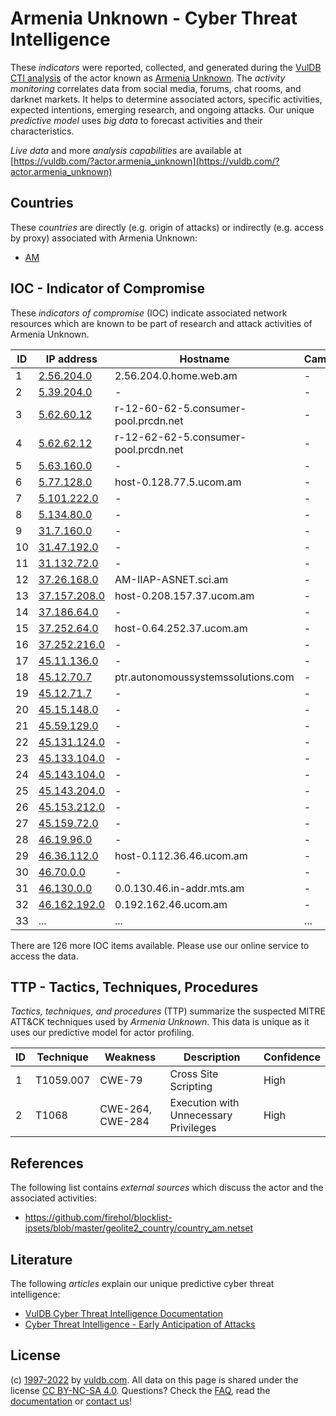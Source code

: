 # Armenia Unknown - Cyber Threat Intelligence

These _indicators_ were reported, collected, and generated during the [VulDB CTI analysis](https://vuldb.com/?kb.cti) of the actor known as [Armenia Unknown](https://vuldb.com/?actor.armenia_unknown). The _activity monitoring_ correlates data from social media, forums, chat rooms, and darknet markets. It helps to determine associated actors, specific activities, expected intentions, emerging research, and ongoing attacks. Our unique _predictive model_ uses _big data_ to forecast activities and their characteristics.

_Live data_ and more _analysis capabilities_ are available at [https://vuldb.com/?actor.armenia_unknown](https://vuldb.com/?actor.armenia_unknown)

## Countries

These _countries_ are directly (e.g. origin of attacks) or indirectly (e.g. access by proxy) associated with Armenia Unknown:

* [AM](https://vuldb.com/?country.am)

## IOC - Indicator of Compromise

These _indicators of compromise_ (IOC) indicate associated network resources which are known to be part of research and attack activities of Armenia Unknown.

ID | IP address | Hostname | Campaign | Confidence
-- | ---------- | -------- | -------- | ----------
1 | [2.56.204.0](https://vuldb.com/?ip.2.56.204.0) | 2.56.204.0.home.web.am | - | High
2 | [5.39.204.0](https://vuldb.com/?ip.5.39.204.0) | - | - | High
3 | [5.62.60.12](https://vuldb.com/?ip.5.62.60.12) | r-12-60-62-5.consumer-pool.prcdn.net | - | High
4 | [5.62.62.12](https://vuldb.com/?ip.5.62.62.12) | r-12-62-62-5.consumer-pool.prcdn.net | - | High
5 | [5.63.160.0](https://vuldb.com/?ip.5.63.160.0) | - | - | High
6 | [5.77.128.0](https://vuldb.com/?ip.5.77.128.0) | host-0.128.77.5.ucom.am | - | High
7 | [5.101.222.0](https://vuldb.com/?ip.5.101.222.0) | - | - | High
8 | [5.134.80.0](https://vuldb.com/?ip.5.134.80.0) | - | - | High
9 | [31.7.160.0](https://vuldb.com/?ip.31.7.160.0) | - | - | High
10 | [31.47.192.0](https://vuldb.com/?ip.31.47.192.0) | - | - | High
11 | [31.132.72.0](https://vuldb.com/?ip.31.132.72.0) | - | - | High
12 | [37.26.168.0](https://vuldb.com/?ip.37.26.168.0) | AM-IIAP-ASNET.sci.am | - | High
13 | [37.157.208.0](https://vuldb.com/?ip.37.157.208.0) | host-0.208.157.37.ucom.am | - | High
14 | [37.186.64.0](https://vuldb.com/?ip.37.186.64.0) | - | - | High
15 | [37.252.64.0](https://vuldb.com/?ip.37.252.64.0) | host-0.64.252.37.ucom.am | - | High
16 | [37.252.216.0](https://vuldb.com/?ip.37.252.216.0) | - | - | High
17 | [45.11.136.0](https://vuldb.com/?ip.45.11.136.0) | - | - | High
18 | [45.12.70.7](https://vuldb.com/?ip.45.12.70.7) | ptr.autonomoussystemssolutions.com | - | High
19 | [45.12.71.7](https://vuldb.com/?ip.45.12.71.7) | - | - | High
20 | [45.15.148.0](https://vuldb.com/?ip.45.15.148.0) | - | - | High
21 | [45.59.129.0](https://vuldb.com/?ip.45.59.129.0) | - | - | High
22 | [45.131.124.0](https://vuldb.com/?ip.45.131.124.0) | - | - | High
23 | [45.133.104.0](https://vuldb.com/?ip.45.133.104.0) | - | - | High
24 | [45.143.104.0](https://vuldb.com/?ip.45.143.104.0) | - | - | High
25 | [45.143.204.0](https://vuldb.com/?ip.45.143.204.0) | - | - | High
26 | [45.153.212.0](https://vuldb.com/?ip.45.153.212.0) | - | - | High
27 | [45.159.72.0](https://vuldb.com/?ip.45.159.72.0) | - | - | High
28 | [46.19.96.0](https://vuldb.com/?ip.46.19.96.0) | - | - | High
29 | [46.36.112.0](https://vuldb.com/?ip.46.36.112.0) | host-0.112.36.46.ucom.am | - | High
30 | [46.70.0.0](https://vuldb.com/?ip.46.70.0.0) | - | - | High
31 | [46.130.0.0](https://vuldb.com/?ip.46.130.0.0) | 0.0.130.46.in-addr.mts.am | - | High
32 | [46.162.192.0](https://vuldb.com/?ip.46.162.192.0) | 0.192.162.46.ucom.am | - | High
33 | ... | ... | ... | ...

There are 126 more IOC items available. Please use our online service to access the data.

## TTP - Tactics, Techniques, Procedures

_Tactics, techniques, and procedures_ (TTP) summarize the suspected MITRE ATT&CK techniques used by _Armenia Unknown_. This data is unique as it uses our predictive model for actor profiling.

ID | Technique | Weakness | Description | Confidence
-- | --------- | -------- | ----------- | ----------
1 | T1059.007 | CWE-79 | Cross Site Scripting | High
2 | T1068 | CWE-264, CWE-284 | Execution with Unnecessary Privileges | High

## References

The following list contains _external sources_ which discuss the actor and the associated activities:

* https://github.com/firehol/blocklist-ipsets/blob/master/geolite2_country/country_am.netset

## Literature

The following _articles_ explain our unique predictive cyber threat intelligence:

* [VulDB Cyber Threat Intelligence Documentation](https://vuldb.com/?kb.cti)
* [Cyber Threat Intelligence - Early Anticipation of Attacks](https://www.scip.ch/en/?labs.20201022)

## License

(c) [1997-2022](https://vuldb.com/?kb.changelog) by [vuldb.com](https://vuldb.com/?kb.about). All data on this page is shared under the license [CC BY-NC-SA 4.0](https://creativecommons.org/licenses/by-nc-sa/4.0/). Questions? Check the [FAQ](https://vuldb.com/?kb.faq), read the [documentation](https://vuldb.com/?kb) or [contact us](https://vuldb.com/?contact)!
